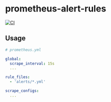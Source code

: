 # prometheus-alert-rules

[![CI](https://github.com/bdossantos/prometheus-alert-rules/actions/workflows/ci.yml/badge.svg)](https://github.com/bdossantos/prometheus-alert-rules/actions/workflows/ci.yml)

## Usage

```yaml
# prometheus.yml

global:
  scrape_interval: 15s
  ...

rule_files:
  - 'alerts/*.yml'

scrape_configs:
  ...
```
